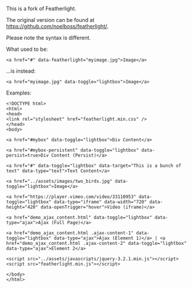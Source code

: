 This is a fork of Featherlight.

The original version can be found at https://github.com/noelboss/featherlight/.

Please note the syntax is different.

What used to be:

    <a href="#" data-featherlight="myimage.jpg">Image</a>

...is instead:

    <a href="myimage.jpg" data-toggle="lightbox">Image</a>

Examples:

    <!DOCTYPE html>
    <html>
    <head>
    <link rel="stylesheet" href="featherlight.min.css" />
    </head>
    <body>

    <a href="#mybox" data-toggle="lightbox">Div Content</a>

    <a href="#mybox-persistent" data-toggle="lightbox" data-persist=true>Div Content (Persist)</a>

    <a href="#" data-toggle="lightbox" data-target="This is a bunch of text" data-type="text">Text Content</a>

    <a href="../assets/images/two_birds.jpg" data-toggle="lightbox">Image</a>

    <a href="https://player.vimeo.com/video/33110953" data-toggle="lightbox" data-type="iframe" data-width="720" data-height="420" data-openTrigger="hover">Video (iframe)</a>

    <a href="demo_ajax_content.html" data-toggle="lightbox" data-type="ajax">Ajax (Full Page)</a>

    <a href="demo_ajax_content.html .ajax-content-1" data-toggle="lightbox" data-type="ajax">Ajax (Element 1)</a> | <a href="demo_ajax_content.html .ajax-content-2" data-toggle="lightbox" data-type="ajax">Element 2</a>

    <script src="../assets/javascripts/jquery-3.2.1.min.js"></script>
    <script src="featherlight.min.js"></script>

    </body>
    </html>
